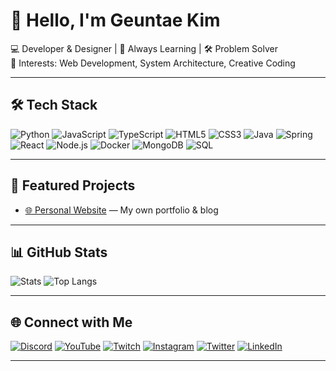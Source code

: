 # 👋 Hello, I'm Geuntae Kim

💻 Developer & Designer | 🌱 Always Learning | 🛠 Problem Solver  
🎯 Interests: Web Development, System Architecture, Creative Coding

---

## 🛠 Tech Stack
![Python](https://img.shields.io/badge/Python-3776AB?style=flat&logo=python&logoColor=white)
![JavaScript](https://img.shields.io/badge/JavaScript-F7DF1E?style=flat&logo=javascript&logoColor=black)
![TypeScript](https://img.shields.io/badge/TypeScript-3178C6?style=flat&logo=typescript&logoColor=white)
![HTML5](https://img.shields.io/badge/HTML5-E34F26?style=flat&logo=html5&logoColor=white)
![CSS3](https://img.shields.io/badge/CSS3-1572B6?style=flat&logo=css3&logoColor=white)
![Java](https://img.shields.io/badge/Java-007396?style=flat&logo=openjdk&logoColor=white)
![Spring](https://img.shields.io/badge/Spring-6DB33F?style=flat&logo=spring&logoColor=white)
![React](https://img.shields.io/badge/React-61DAFB?style=flat&logo=react&logoColor=black)
![Node.js](https://img.shields.io/badge/Node.js-339933?style=flat&logo=node.js&logoColor=white)
![Docker](https://img.shields.io/badge/Docker-2496ED?style=flat&logo=docker&logoColor=white)
![MongoDB](https://img.shields.io/badge/MongoDB-47A248?style=flat&logo=mongodb&logoColor=white)
![SQL](https://img.shields.io/badge/SQL-336791?style=flat&logo=postgresql&logoColor=white)

---

## 📌 Featured Projects
- [🌐 Personal Website](https://geuntaek.top) — My own portfolio & blog

---

## 📊 GitHub Stats
![Stats](https://github-readme-stats.vercel.app/api?username=geuntae021&show_icons=true&theme=tokyonight)
![Top Langs](https://github-readme-stats.vercel.app/api/top-langs/?username=geuntae021&layout=compact&theme=tokyonight)

---

## 🌐 Connect with Me

[![Discord](https://img.shields.io/badge/Discord-Join%20Server-5865F2?style=flat&logo=discord&logoColor=white)](https://discord.gg/EyT5SuKWaw)
[![YouTube](https://img.shields.io/badge/YouTube-Subscribe-FF0000?style=flat&logo=youtube&logoColor=white)](https://youtube.com/@kim.geuntae)
[![Twitch](https://img.shields.io/badge/Twitch-Live-9146FF?style=flat&logo=twitch&logoColor=white)](https://twitch.tv/)
[![Instagram](https://img.shields.io/badge/Instagram-Follow-E4405F?style=flat&logo=instagram&logoColor=white)](https://instagram.com/kr_geuntae)
[![Twitter](https://img.shields.io/badge/Twitter-Follow-1DA1F2?style=flat&logo=twitter&logoColor=white)](https://twitter.com/)
[![LinkedIn](https://img.shields.io/badge/LinkedIn-Connect-0A66C2?style=flat&logo=linkedin&logoColor=white)](https://linkedin.com/in/kr-geuntae)

---
